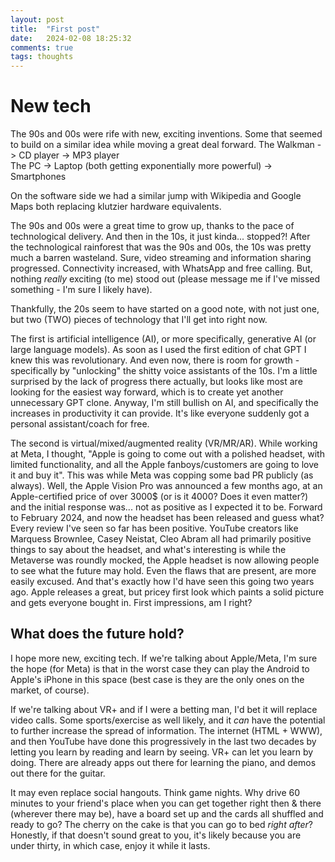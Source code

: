 ```yaml
---
layout: post
title:  "First post"
date:   2024-02-08 18:25:32
comments: true
tags: thoughts
---
```


# New tech

The 90s and 00s were rife with new, exciting inventions. Some that seemed to build on a similar idea while moving a great deal forward.
The Walkman -> CD player -> MP3 player  
The PC -> Laptop (both getting exponentially more powerful) -> Smartphones  

On the software side we had a similar jump with Wikipedia and Google Maps both replacing klutzier hardware equivalents.

The 90s and 00s were a great time to grow up, thanks to the pace of technological delivery. And then in the 10s, it just kinda... stopped?!
After the technological rainforest that was the 90s and 00s, the 10s was pretty much a barren wasteland. Sure, video streaming and information sharing progressed. Connectivity increased, with WhatsApp and free calling. But, nothing _really_ exciting (to me) stood out (please message me if I've missed something - I'm sure I likely have).

Thankfully, the 20s seem to have started on a good note, with not just one, but two (TWO) pieces of technology that I'll get into right now.

The first is artificial intelligence (AI), or more specifically, generative AI (or large language models). As soon as I used the first edition of chat GPT I knew this was revolutionary. And even now, there is room for growth - specifically by "unlocking" the shitty voice assistants of the 10s. I'm a little surprised by the lack of progress there actually, but looks like most are looking for the easiest way forward, which is to create yet another unnecessary GPT clone. Anyway, I'm still bullish on AI, and specifically the increases in productivity it can provide. It's like everyone suddenly got a personal assistant/coach for free.

The second is virtual/mixed/augmented reality (VR/MR/AR). While working at Meta, I thought, "Apple is going to come out with a polished headset, with limited functionality, and all the Apple fanboys/customers are going to love it and buy it". This was while Meta was copping some bad PR publicly (as always). Well, the Apple Vision Pro was announced a few months ago, at an Apple-certified price of over 3000$ (or is it 4000? Does it even matter?) and the initial response was... not as positive as I expected it to be. Forward to February 2024, and now the headset has been released and guess what? Every review I've seen so far has been positive. YouTube creators like Marquess Brownlee, Casey Neistat, Cleo Abram all had primarily positive things to say about the headset, and what's interesting is while the Metaverse was roundly mocked, the Apple headset is now allowing people to see what the future may hold. Even the flaws that are present, are more easily excused. And that's exactly how I'd have seen this going two years ago. Apple releases a great, but pricey first look which paints a solid picture and gets everyone bought in. First impressions, am I right?

## What does the future hold?
I hope more new, exciting tech. If we're talking about Apple/Meta, I'm sure the hope (for Meta) is that in the worst case they can play the Android to Apple's iPhone in this space (best case is they are the only ones on the market, of course).

If we're talking about VR+ and if I were a betting man, I'd bet it will replace video calls. Some sports/exercise as well likely, and it _can_ have the potential to further increase the spread of information. The internet (HTML + WWW), and then YouTube have done this progressively in the last two decades by letting you learn by reading and learn by seeing. VR+ can let you learn by doing. There are already apps out there for learning the piano, and demos out there for the guitar.

It may even replace social hangouts. Think game nights. Why drive 60 minutes to your friend's place when you can get together right then & there (wherever there may be), have a board set up and the cards all shuffled and ready to go? The cherry on the cake is that you can go to bed _right after_? Honestly, if that doesn't sound great to you, it's likely because you are under thirty, in which case, enjoy it while it lasts.
